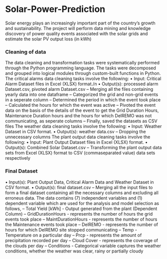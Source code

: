 # Solar-Power-Prediction
Solar energy plays an increasingly important part of the country’s growth and sustainability. The project will perform data mining and knowledge discovery of power quality events associated with the solar grids and estimate the solar PV output loss (in kWh)

### Cleaning of data
The data cleaning and transformation tasks were systematically performed through the Python programming language. The tasks were decomposed and grouped into logical modules through custom-built functions in Python.
The critical alarms data cleaning tasks involve the following:
• Input: Critical Alarm Dataset files in Excel (XLSX) format./n
• Output(s): processed alarm Dataset.csv, pivoted alarm Dataset.csv
– Merging all the files containing yearly data into one dataframe
– Categorized the grid and non-grid events in a seperate column
– Determined the period in which the event took place
– Calculated the hours for which the event was active
– Pivoted the event data on the basis of the details of the event to get the Grid Duration Hours, Maintenance Duration hours and the hours for which DelREMO was not communicating, as seperate columns
– Finally, saved the datasets as CSV files
The weather data cleaning tasks involve the following:
• Input: Weather Dataset in CSV format. • Output(s): weather data.csv
– Dropping the unnecessary columns
The plant output data cleaning tasks involve the following:
• Input: Plant Output Dataset files in Excel (XLSX) format. • Output(s): Combined Solar Dataset.csv
– Transforming the plant output data sets from Excel (XLSX) format to CSV
(commaseparated value) data sets respectively

### Final Dataset
• Input(s): Plant Output Data, Critical Alarm Data and Weather Dataset in CSV format.
• Output(s): final dataset.csv
– Merging all the input files to form a final dataset containing all the necessary
columns and excluding all erroneus data.
The data contains (7) independent variables and (1) dependent variable which are used for the analysis and model selection as follows,
– Total Yield [kWh] - Output generated from the plant (Dependent Column)
– GridDurationHours - represents the number of hours the grid events took place
– MaintDurationHours - represents the number of hours the Maintenance events took place
– DelREMO - represents the number of hours for which DelREMO site stopped communicating
– Temp - Temperature on a particular day
– Prcp - represents the amount of precipitation recorded per day
– Cloud Cover - represents the coverage of the clouds per day
– Conditions - Categorical variable captures the weather conditions, whether the weather was clear, rainy or partially cloudy
